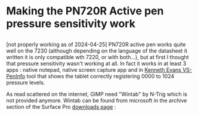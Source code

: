 # Making the PN720R Active pen pressure sensitivity work
##  
[not properly working as of 2024-04-25]
PN720R active pen works quite well on the 7230 (although depending on the language of the datasheet it written it is only compatible wth 7220, or with both...), but at first I thought that pressure sensitivity wasn't working at all.
In fact it works in at least 3 apps : native notepad, native screen capture app and in [Kenneth Evans VS-PenInfo](https://github.com/KennethEvans/VS-PenInfo) tool that shows the tablet correctly registering 0000 to 1024 pressure levels.

As read scattered on the internet, GIMP need "Wintab" by N-Trig which is not provided anymore.
Wintab can be found from microsoft in the archive section of the Surface Pro [downloads page](https://www.microsoft.com/en-us/download/details.aspx?id=49498) : 
